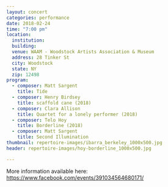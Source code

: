 ```yaml
---
layout: concert
categories: performance
date: 2018-02-24
time: "7:00 pm"
location:
  institution:
  building:
  venue: WAAM - Woodstock Artists Association & Museum
  address: 28 Tinker St
  city: Woodstock
  state: NY
  zip: 12498
program:
  - composer: Matt Sargent
    title: Tide
  - composer: Henry Birdsey
    title: scaffold cane (2018)
  - composer: Clara Allison
    title: Quartet for a lonely performer (2018)
  - composer: Telo Hoy
    title: Borderline (2018)
  - composer: Matt Sargent
    title: Second Illumination
thumbnail: repertoire-images/ibarra_berkeley_1000x500.jpg
header: repertoire-images/hoy-borderline_1000x500.jpg

---
```



More information available here: <a href="https://www.facebook.com/events/391034564680171/" target="blank">https://www.facebook.com/events/391034564680171/ </a>

<!-- should we have a separate field for ticket sales and time -->
